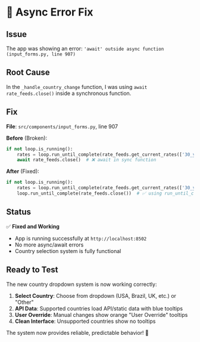 # 🔧 Async Error Fix

## Issue
The app was showing an error: `'await' outside async function (input_forms.py, line 907)`

## Root Cause
In the `_handle_country_change` function, I was using `await rate_feeds.close()` inside a synchronous function.

## Fix
**File**: `src/components/input_forms.py`, line 907

**Before** (Broken):
```python
if not loop.is_running():
    rates = loop.run_until_complete(rate_feeds.get_current_rates(['30_year_fixed']))
    await rate_feeds.close()  # ❌ await in sync function
```

**After** (Fixed):
```python
if not loop.is_running():
    rates = loop.run_until_complete(rate_feeds.get_current_rates(['30_year_fixed']))
    loop.run_until_complete(rate_feeds.close())  # ✅ using run_until_complete
```

## Status
✅ **Fixed and Working**
- App is running successfully at `http://localhost:8502`
- No more async/await errors
- Country selection system is fully functional

## Ready to Test
The new country dropdown system is now working correctly:

1. **Select Country**: Choose from dropdown (USA, Brazil, UK, etc.) or "Other"
2. **API Data**: Supported countries load API/static data with blue tooltips
3. **User Override**: Manual changes show orange "User Override" tooltips
4. **Clean Interface**: Unsupported countries show no tooltips

The system now provides reliable, predictable behavior! 🎉